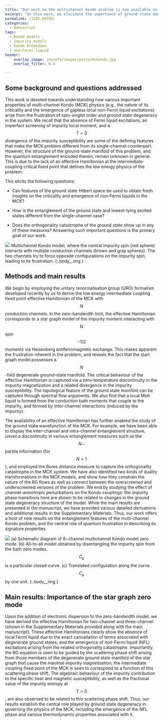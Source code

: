 ```yaml
---
title: "Our work on the multichannel Kondo problem is now available on the arxiv."
excerpt: "In this work, we elucidate the importance of ground-state degeneracy and frustration in determining the physics of the multichannel Kondo model."
permalink: /2205.00790/
categories:
  - manuscript
tags:
  - Kondo models
  - impurity models
  - Kondo breakdown
  - non-Fermi liquid
header:
    overlay_image: /assets/images/posts/mckondo.jpg
    overlay_filter: 0.4

---
```


## Some background and questions addressed

This work is devoted towards understanding how various important properties of multi-channel Kondo (MCK) physics (e.g., the nature of its criticality and the emergence of gapless local non-Fermi liquid excitations) arise from the frustration of spin-singlet order and ground state degeneracy in the system. We recall that the absence of Fermi liquid excitations, an imperfect screening of impurity local moment, and a $$T=0$$ divergence of the impurity susceptibility are some of the defining features that make the MCK problem different from its single-channel counterpart. However, the structure of the ground-state manifold of this problem, and the quantum entanglement encoded therein, remain unknown in general. This is due to the lack of an effective Hamiltonian at the intermediate-coupling critical fixed point that defines the low energy physics of the problem. 

This elicits the following questions:
- Can features of the ground state Hilbert space be used to obtain fresh insights on the criticality and emergence of non-Fermi liquids in the MCK?

- How is the entanglement of the ground state and lowest-lying excited states different from the single-channel case?

- Does the orthogonality catastrophe of the ground state show up in any of these measures? Answering such important questions is the primary goal of our work.

![](/assets/images/mck/mckondo.svg)
Multichannel Kondo model, where the central impurity spin (red sphere) interacts with multiple conduction channels (brown and gray spheres). The two channels try to force opposite configurations on the impurity spin, leading to its frustration.
{:.body__img }

## Methods and main results

We begin by employing the unitary renormalisation group (URG) formalism developed recently by us to derive the low energy intermediate coupling fixed point effective Hamiltonian of the MCK with $$N$$ conduction channels. In the zero-bandwidth limit, the effective Hamiltonian corresponds to a star graph model of the impurity moment interacting with $$N$$ spin$$-1/2$$ moments via Heisenberg antiferromagnetic exchange. This makes apparent the frustration inherent in the problem, and reveals the fact that the start graph model possesses a $$N$$-fold degenerate ground-state manifold. The critical behaviour of the effective Hamiltonian is captured via a zero-temperature discontinuity in the impurity magnetization and a related divergence in the impurity susceptibility. The topological feature of the ground state manifold can be captured through spectral flow arguments. We also find that a local Mott liquid is formed from the conduction bath moments that couple to the impurity, and formed by inter-channel interactions (induced by the impurity). 

The availability of an effective Hamiltonian has further enabled the study of the ground state wavefunction of the MCK. For example, we have been able to display the inter-channel and intra-channel entanglement structure, unveil a discontinuity in various entanglement measures such as the $$N-$$partite information (for $$N>1$$), and employed the Bures distance measure to capture the orthogonality catastrophe in the MCK system. We have also identified two kinds of duality transformations in the MCK models, and show how they constrain the nature of the RG flows as well as connect between the overscreened and underscreened versions of the problem. We end by studying the effect of channel-anisotropic perturbations on the Kondo couplings: the impurity phase transitions here are shown to be related to changes in the ground state degeneracy structure of the model. While the main results are presented in the manuscript, we have provided various detailed derivations and additional results in the Supplementary Materials. Thus, our work offers a host of new results on the entanglement features of the multi-channel Kondo problem, and the central role of quantum frustration in describing its signature properties.

![](/assets/images/mck/zero_mode.png)
(a) Schematic diagram of 8−channel multichannel Kondo model zero mode. (b) All-to-all model obtained by disentangling the impurity spin from the bath zero modes. $$C_\mu$$ is a particular closed
curve. (c) Translated configuration along the curve $$C_\mu$$ by one unit.
{:.body__img }

## Main results: Importance of the star graph zero mode

Upon the addition of electronic dispersion to the zero-bandwidth model, we have derived the effective Hamiltonian for two-channel and three-channel (shown in the Supplementary Materials provided along with the main manuscript). These effective Hamiltonians clearly show the absence of local Fermi liquid due to the exact cancellation of terms associated with degenerate ground states, and the emergence of non-Fermi liquid (NFL) excitations arising from the related orthogonality catastrophe. Importantly, the RG equation is seen to be guided by the scattering phase shift arising from those members of the degenerate ground state manifold of the star graph that cause the maximal impurity magnetisation; the intermediate coupling fixed point of the MCK is seen to correspond to a function of this scattering phase shift. The algebraic behaviour of the impurity contribution to the specific heat and magnetic susceptibility, as well as the fractional value of the impurity entropy at $$T=0$$, are also observed to be related to this scattering phase shift. Thus, our results establish the central role played by ground state degeneracy in governing the physics of the MCK, including the emergence of the NFL phase and various thermodynamic properties associated with it. 
